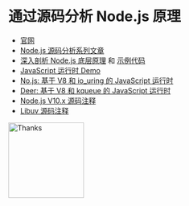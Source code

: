 # 通过源码分析 Node.js 原理<br/>

* [官网](https://theanarkh.github.io/understand-nodejs)<br/>
* [Node.js 源码分析系列文章](https://www.zhihu.com/column/c_1094251741922619392)<br/>
* [深入剖析 Node.js 底层原理](https://juejin.cn/book/7171733571638738952) 和 [示例代码](https://github.com/theanarkh/nodejs-book)<br/>
* [JavaScript 运行时 Demo](https://github.com/theanarkh/js-runtime-demo)<br/>
* [No.js: 基于 V8 和 io_uring 的 JavaScript 运行时](https://github.com/theanarkh/No.js)<br/>
* [Deer: 基于 V8 和 kqueue 的 JavaScript 运行时](https://github.com/theanarkh/Deer)<br/>
* [Node.js V10.x 源码注释](https://github.com/theanarkh/read-nodejs-code)<br/>
* [Libuv 源码注释](https://github.com/theanarkh/read-libuv-code)<br/>

<img title="Thanks" alt="Thanks" width="150" height="150" src="https://user-images.githubusercontent.com/21155906/226823317-fadaf5fa-8f32-423f-90a1-dee8aa5c889f.png">
